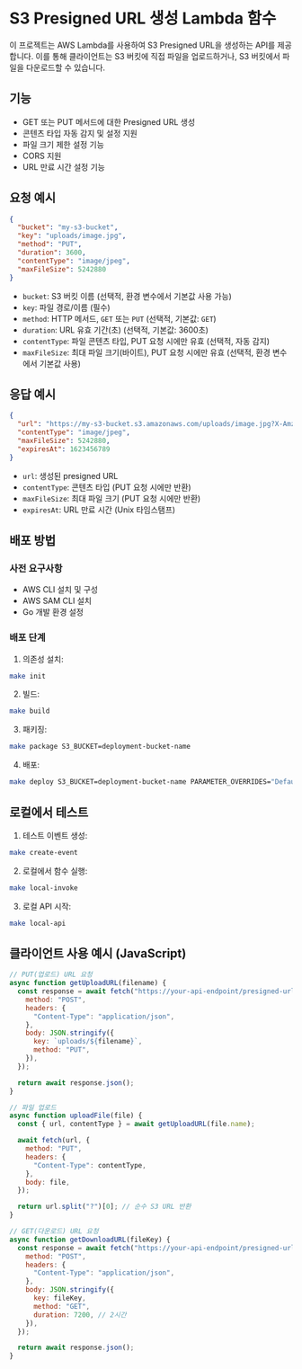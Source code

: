 # S3 Presigned URL 생성 Lambda 함수

이 프로젝트는 AWS Lambda를 사용하여 S3 Presigned URL을 생성하는 API를 제공합니다. 이를 통해 클라이언트는 S3 버킷에 직접 파일을 업로드하거나, S3 버킷에서 파일을 다운로드할 수 있습니다.

## 기능

- GET 또는 PUT 메서드에 대한 Presigned URL 생성
- 콘텐츠 타입 자동 감지 및 설정 지원
- 파일 크기 제한 설정 기능
- CORS 지원
- URL 만료 시간 설정 기능

## 요청 예시

```json
{
  "bucket": "my-s3-bucket",
  "key": "uploads/image.jpg",
  "method": "PUT",
  "duration": 3600,
  "contentType": "image/jpeg",
  "maxFileSize": 5242880
}
```

- `bucket`: S3 버킷 이름 (선택적, 환경 변수에서 기본값 사용 가능)
- `key`: 파일 경로/이름 (필수)
- `method`: HTTP 메서드, `GET` 또는 `PUT` (선택적, 기본값: `GET`)
- `duration`: URL 유효 기간(초) (선택적, 기본값: 3600초)
- `contentType`: 파일 콘텐츠 타입, PUT 요청 시에만 유효 (선택적, 자동 감지)
- `maxFileSize`: 최대 파일 크기(바이트), PUT 요청 시에만 유효 (선택적, 환경 변수에서 기본값 사용)

## 응답 예시

```json
{
  "url": "https://my-s3-bucket.s3.amazonaws.com/uploads/image.jpg?X-Amz-Algorithm=...",
  "contentType": "image/jpeg",
  "maxFileSize": 5242880,
  "expiresAt": 1623456789
}
```

- `url`: 생성된 presigned URL
- `contentType`: 콘텐츠 타입 (PUT 요청 시에만 반환)
- `maxFileSize`: 최대 파일 크기 (PUT 요청 시에만 반환)
- `expiresAt`: URL 만료 시간 (Unix 타임스탬프)

## 배포 방법

### 사전 요구사항

- AWS CLI 설치 및 구성
- AWS SAM CLI 설치
- Go 개발 환경 설정

### 배포 단계

1. 의존성 설치:

```bash
make init
```

2. 빌드:

```bash
make build
```

3. 패키징:

```bash
make package S3_BUCKET=deployment-bucket-name
```

4. 배포:

```bash
make deploy S3_BUCKET=deployment-bucket-name PARAMETER_OVERRIDES="DefaultBucketName=your-s3-bucket Environment=prod DefaultMaxFileSize=10485760"
```

## 로컬에서 테스트

1. 테스트 이벤트 생성:

```bash
make create-event
```

2. 로컬에서 함수 실행:

```bash
make local-invoke
```

3. 로컬 API 시작:

```bash
make local-api
```

## 클라이언트 사용 예시 (JavaScript)

```javascript
// PUT(업로드) URL 요청
async function getUploadURL(filename) {
  const response = await fetch("https://your-api-endpoint/presigned-url", {
    method: "POST",
    headers: {
      "Content-Type": "application/json",
    },
    body: JSON.stringify({
      key: `uploads/${filename}`,
      method: "PUT",
    }),
  });

  return await response.json();
}

// 파일 업로드
async function uploadFile(file) {
  const { url, contentType } = await getUploadURL(file.name);

  await fetch(url, {
    method: "PUT",
    headers: {
      "Content-Type": contentType,
    },
    body: file,
  });

  return url.split("?")[0]; // 순수 S3 URL 반환
}

// GET(다운로드) URL 요청
async function getDownloadURL(fileKey) {
  const response = await fetch("https://your-api-endpoint/presigned-url", {
    method: "POST",
    headers: {
      "Content-Type": "application/json",
    },
    body: JSON.stringify({
      key: fileKey,
      method: "GET",
      duration: 7200, // 2시간
    }),
  });

  return await response.json();
}
```
